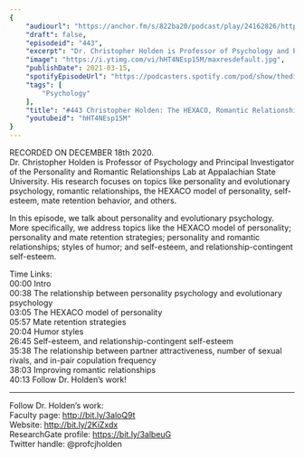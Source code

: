 ```yaml
---
{
	"audiourl": "https://anchor.fm/s/822ba20/podcast/play/24162826/https%3A%2F%2Fd3ctxlq1ktw2nl.cloudfront.net%2Fstaging%2F2020-11-18%2F3aadb497-0c30-34c8-c16d-c96ff09e32b1.m4a",
	"draft": false,
	"episodeid": "443",
	"excerpt": "Dr. Christopher Holden is Professor of Psychology and Principal Investigator of the Personality and Romantic Relationships Lab at Appalachian State University. His research focuses on topics like personality and evolutionary psychology, romantic relationships, the HEXACO model of personality, self-esteem, mate retention behavior, and others.",
	"image": "https://i.ytimg.com/vi/hHT4NEsp15M/maxresdefault.jpg",
	"publishDate": 2021-03-15,
	"spotifyEpisodeUrl": "https://podcasters.spotify.com/pod/show/thedissenter/episodes/443-Christopher-Holden-The-HEXACO--Romantic-Relationships--Mate-Retention--Humor--and-Self-esteem-envt2a",
	"tags": [
		"Psychology"
	],
	"title": "#443 Christopher Holden: The HEXACO, Romantic Relationships, Mate Retention, Humor, and Self-esteem",
	"youtubeid": "hHT4NEsp15M"
}
---
```

RECORDED ON DECEMBER 18th 2020.  
Dr. Christopher Holden is Professor of Psychology and Principal Investigator of the Personality and Romantic Relationships Lab at Appalachian State University. His research focuses on topics like personality and evolutionary psychology, romantic relationships, the HEXACO model of personality, self-esteem, mate retention behavior, and others.

In this episode, we talk about personality and evolutionary psychology. More specifically, we address topics like the HEXACO model of personality; personality and mate retention strategies; personality and romantic relationships; styles of humor; and self-esteem, and relationship-contingent self-esteem.

Time Links:  
<time>00:00</time> Intro  
<time>00:38</time> The relationship between personality psychology and evolutionary psychology  
<time>03:05</time> The HEXACO model of personality  
<time>05:57</time> Mate retention strategies  
<time>20:04</time> Humor styles  
<time>26:45</time> Self-esteem, and relationship-contingent self-esteem  
<time>35:38</time> The relationship between partner attractiveness, number of sexual rivals, and in-pair copulation frequency  
<time>38:03</time> Improving romantic relationships  
<time>40:13</time> Follow Dr. Holden’s work!

---

Follow Dr. Holden’s work:  
Faculty page: http://bit.ly/3aloQ9t  
Website: http://bit.ly/2KiZxdx  
ResearchGate profile: https://bit.ly/3albeuG  
Twitter handle: @profcjholden

